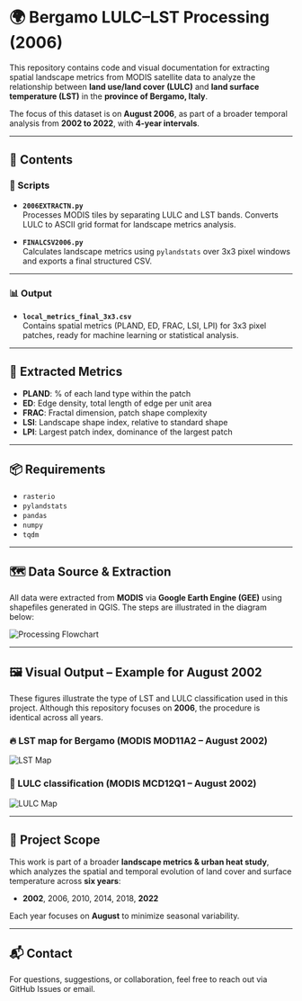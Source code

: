 # 🌍 Bergamo LULC–LST Processing (2006)

This repository contains code and visual documentation for extracting spatial landscape metrics from MODIS satellite data to analyze the relationship between **land use/land cover (LULC)** and **land surface temperature (LST)** in the **province of Bergamo, Italy**.

The focus of this dataset is on **August 2006**, as part of a broader temporal analysis from **2002 to 2022**, with **4-year intervals**.

---

## 📁 Contents

### 🔹 Scripts

- **`2006EXTRACTN.py`**  
  Processes MODIS tiles by separating LULC and LST bands. Converts LULC to ASCII grid format for landscape metrics analysis.

- **`FINALCSV2006.py`**  
  Calculates landscape metrics using `pylandstats` over 3x3 pixel windows and exports a final structured CSV.

---

### 📊 Output

- **`local_metrics_final_3x3.csv`**  
  Contains spatial metrics (PLAND, ED, FRAC, LSI, LPI) for 3x3 pixel patches, ready for machine learning or statistical analysis.

---

## 🧮 Extracted Metrics

- **PLAND**: % of each land type within the patch  
- **ED**: Edge density, total length of edge per unit area  
- **FRAC**: Fractal dimension, patch shape complexity  
- **LSI**: Landscape shape index, relative to standard shape  
- **LPI**: Largest patch index, dominance of the largest patch  

---

## 📦 Requirements

- `rasterio`  
- `pylandstats`  
- `pandas`  
- `numpy`  
- `tqdm`

---

## 🗺️ Data Source & Extraction

All data were extracted from **MODIS** via **Google Earth Engine (GEE)** using shapefiles generated in QGIS. The steps are illustrated in the diagram below:

![Processing Flowchart](path/to/flowchart.png) <!-- ← replace with actual relative path -->

---

## 🖼️ Visual Output – Example for August 2002

These figures illustrate the type of LST and LULC classification used in this project. Although this repository focuses on **2006**, the procedure is identical across all years.

### 🔥 LST map for Bergamo (MODIS MOD11A2 – August 2002)
![LST Map](path/to/LST_map.png) <!-- ← replace with actual relative path -->

### 🌱 LULC classification (MODIS MCD12Q1 – August 2002)
![LULC Map](path/to/LULC_map.png) <!-- ← replace with actual relative path -->

---

## 📌 Project Scope

This work is part of a broader **landscape metrics & urban heat study**, which analyzes the spatial and temporal evolution of land cover and surface temperature across **six years**:

- **2002**, 2006, 2010, 2014, 2018, **2022**

Each year focuses on **August** to minimize seasonal variability.

---

## 📬 Contact

For questions, suggestions, or collaboration, feel free to reach out via GitHub Issues or email.
